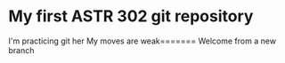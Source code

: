 # My first ASTR 302 git repository

I'm practicing git her
My moves are weak=======
Welcome from a new branch
